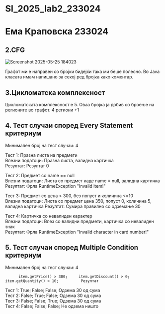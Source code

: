 # SI_2025_lab2_233024
# Ема Краповска 233024


## 2.CFG 
![Screenshot 2025-05-25 184023](https://github.com/user-attachments/assets/0c6de3bf-268e-4665-a2c9-fc96a78ed665)

Графот ми е направен со бројки бидејќи така ми беше полесно. Во Java класата имам напишано за секој ред бројка како коментар.



## 3.Цикломатска комплексност
Цикломатската комплексност е 5. Оваа бројка ја добив со броење на регионите во графот. 4 региони +1


## 4. Тест случаи според Every Statement критериум

Минимален број на тест случаи: 4
                   
Тест 1: Празна листа на предмети      
Влезни податоци: Празна листа, валидна картичка     
Резултат: Резултат 0     

Тест 2: Предмет со name == null      
Влезни податоци: Листа со предмет каде name = null, валидна картичка    
Резултат: Фрла RuntimeException "Invalid item!" 

Тест 3: Предмет со цена > 300, без попуст и количина <=10     
Влезни податоци: Листа со предмет цена 350, попуст 0, количина 5, валидна картичка 
Резултат: Сумира правилно со одземање 30  

Тест 4: Картичка со невалиден карактер       
Влезни податоци: Влез со валидни предмети, картичка со невалиден знак     
Резултат: Фрла RuntimeException "Invalid character in card number!" 


## 5. Тест случаи според Multiple Condition критериум

Минимален број на тест случаи: 4 

          item.getPrice() > 300;     item.getDiscount() > 0;     item.getQuantity() > 10;          Резултат                        
Тест 1:          True;                      False;                     False;                      Одзема 30 од сума                        
Тест 2:          False;                     True;                      False;                      Одзема 30 од сума                        
Тест 3:          False;                     False;                     True;                       Одзема 30 од сума                        
Тест 4:          False;                     False;                     False;                      Не одзема ништо                          




